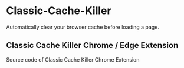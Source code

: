 # Classic-Cache-Killer

Automatically clear your browser cache before loading a page.

## Classic Cache Killer Chrome / Edge Extension

Source code of Classic Cache Killer Chrome Extension
